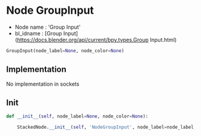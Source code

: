 # Node GroupInput

- Node name : 'Group Input'
- bl_idname : [Group Input](https://docs.blender.org/api/current/bpy.types.Group Input.html)


``` python
GroupInput(node_label=None, node_color=None)
```
## Implementation

No implementation in sockets

## Init

``` python
def __init__(self, node_label=None, node_color=None):

    StackedNode.__init__(self, 'NodeGroupInput', node_label=node_label, node_color=node_color)
```
